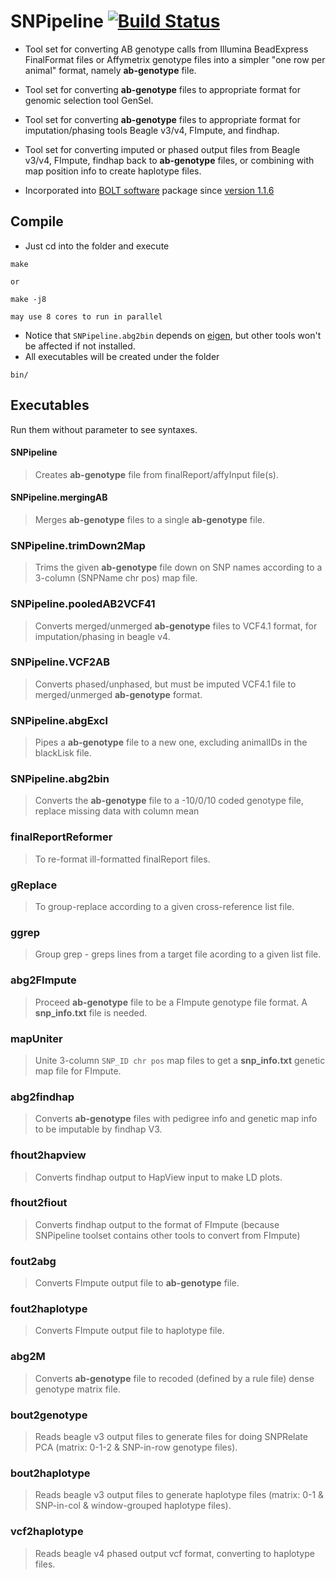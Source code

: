 # SNPipeline [![Build Status](https://travis-ci.org/cbkmephisto/SNPipeline.svg?branch=master)](https://travis-ci.org/cbkmephisto/SNPipeline)

- Tool set for converting AB genotype calls from Illumina BeadExpress FinalFormat files or Affymetrix genotype files into a simpler "one row per animal" format, namely **ab-genotype** file.
- Tool set for converting **ab-genotype** files to appropriate format for genomic selection tool GenSel.
- Tool set for converting **ab-genotype** files to appropriate format for imputation/phasing tools Beagle v3/v4, FImpute, and findhap.
- Tool set for converting imputed or phased output files from Beagle v3/v4, FImpute, findhap back to **ab-genotype** files, or combining with map position info to create haplotype files.

- Incorporated into [BOLT software](http://www.thetasolutionsllc.com/bolt-software.html) package since [version 1.1.6](http://104.236.183.143/mediawiki/index.php/BOLT_Reference_Manual#SNPipeline)


## Compile
- Just cd into the folder and execute
```
make
```
    or
```
make -j8
```
    may use 8 cores to run in parallel

- Notice that ```SNPipeline.abg2bin``` depends on [eigen](http://eigen.tuxfamily.org/index.php), but other tools won't be affected if not installed.
- All executables will be created under the folder
```
bin/
```

## Executables
Run them without parameter to see syntaxes.


#### SNPipeline
> Creates **ab-genotype** file from finalReport/affyInput file(s).


#### SNPipeline.mergingAB
> Merges **ab-genotype** files to a single **ab-genotype** file.


### SNPipeline.trimDown2Map
> Trims the given **ab-genotype** file down on SNP names according to a 3-column (SNPName  chr  pos) map file.


### SNPipeline.pooledAB2VCF41
> Converts merged/unmerged **ab-genotype** files to VCF4.1 format, for imputation/phasing in beagle v4.


### SNPipeline.VCF2AB
> Converts phased/unphased, but must be imputed VCF4.1 file to merged/unmerged **ab-genotype** format.


### SNPipeline.abgExcl
> Pipes a **ab-genotype** file to a new one, excluding animalIDs in the blackLisk file.


### SNPipeline.abg2bin
> Converts the **ab-genotype** file to a -10/0/10 coded genotype file, replace missing data with column mean


### finalReportReformer
> To re-format ill-formatted finalReport files.


### gReplace
> To group-replace according to a given cross-reference list file.


### ggrep
> Group grep - greps lines from a target file acording to a given list file.


### abg2FImpute
> Proceed **ab-genotype** file to be a FImpute genotype file format. A **snp_info.txt** file is needed.


### mapUniter
> Unite 3-column ```SNP_ID chr pos``` map files to get a **snp_info.txt** genetic map file for FImpute.


### abg2findhap
> Converts **ab-genotype** files with pedigree info and genetic map info to be imputable by findhap V3.


### fhout2hapview
> Converts findhap output to HapView input to make LD plots.


### fhout2fiout
> Converts findhap output to the format of FImpute (because SNPipeline toolset contains other tools to convert from FImpute)


### fout2abg
> Converts FImpute output file to **ab-genotype** file.


### fout2haplotype
> Converts FImpute output file to haplotype file.


### abg2M
> Converts **ab-genotype** file to recoded (defined by a rule file) dense genotype matrix file.


### bout2genotype
> Reads beagle v3 output files to generate files for doing SNPRelate PCA (matrix: 0-1-2 & SNP-in-row genotype files).


### bout2haplotype
> Reads beagle v3 output files to generate haplotype files (matrix: 0-1 & SNP-in-col & window-grouped haplotype files).


### vcf2haplotype
> Reads beagle v4 phased output vcf format, converting to haplotype files.
